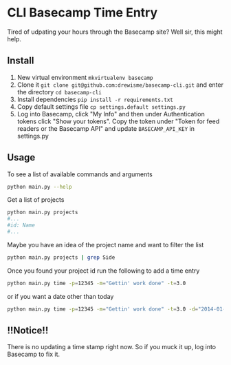# CLI Basecamp Time Entry

Tired of udpating your hours through the Basecamp site? Well sir, this might help.

## Install
1. New virtual environment `mkvirtualenv basecamp`
2. Clone it `git clone git@github.com:drewisme/basecamp-cli.git` and enter the directory `cd basecamp-cli`
3. Install dependencies `pip install -r requirements.txt`
4. Copy default settings file `cp settings.default settings.py`
5. Log into Basecamp, click "My Info" and then under Authentication tokens click "Show your tokens". Copy the token under "Token for feed readers or the Basecamp API" and update `BASECAMP_API_KEY` in settings.py

## Usage
To see a list of available commands and arguments
```bash
python main.py --help
```

Get a list of projects
```bash
python main.py projects
#...
#id: Name
#...
```

Maybe you have an idea of the project name and want to filter the list
```bash
python main.py projects | grep Side
```

Once you found your project id run the following to add a time entry
```bash
python main.py time -p=12345 -m="Gettin' work done" -t=3.0
```
or if you want a date other than today
```bash
python main.py time -p=12345 -m="Gettin' work done" -t=3.0 -d="2014-01-30"
```

## !!Notice!!
There is no updating a time stamp right now. So if you muck it up, log into Basecamp to fix it.
